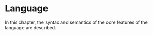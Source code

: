 # Language

In this chapter, the syntax and semantics of the core features of the language are described.
